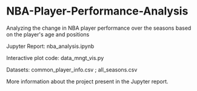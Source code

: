 # NBA-Player-Performance-Analysis
Analyzing the change in NBA player performance over the seasons based on the player's age and positions

Jupyter Report: nba_analysis.ipynb

Interactive plot code: data_mngt_vis.py

Datasets: common_player_info.csv ; all_seasons.csv

More information about the project present in the Jupyter report.

